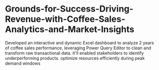 # Grounds-for-Success-Driving-Revenue-with-Coffee-Sales-Analytics-and-Market-Insights
Developed an interactive and dynamic Excel dashboard to analyze 2 years of coffee sales performance, leveraging Power Query Editor to clean and transform raw transactional data. it'll enabled stakeholders to identify underperforming products. optimize resources efficiently during peak demand windows
